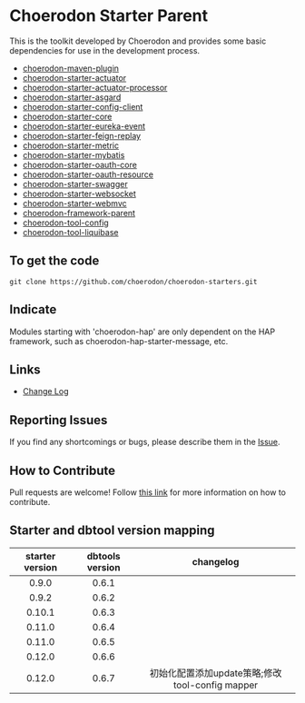 # Choerodon Starter Parent

This is the toolkit developed by Choerodon and provides some basic dependencies for use in the development process. 
* [choerodon-maven-plugin](choerodon-maven-plugin/README_ZH.md)
* [choerodon-starter-actuator](choerodon-starter-actuator/README_ZH.md)
* [choerodon-starter-actuator-processor](choerodon-starter-actuator-processor/README_ZH.md)
* [choerodon-starter-asgard](choerodon-starter-asgard/README_ZH.md)
* [choerodon-starter-config-client](choerodon-starter-config-client/README.md)
* [choerodon-starter-core](choerodon-starter-core/README.md)
* [choerodon-starter-eureka-event](choerodon-starter-eureka-event/README.md)
* [choerodon-starter-feign-replay](choerodon-starter-feign-replay/README.md)
* [choerodon-starter-metric](choerodon-starter-metric/README.md)
* [choerodon-starter-mybatis](choerodon-starter-mybatis/README_ZH.md)
* [choerodon-starter-oauth-core](choerodon-starter-oauth-core/README.md)
* [choerodon-starter-oauth-resource](choerodon-starter-oauth-resource/README.md)
* [choerodon-starter-swagger](choerodon-starter-swagger/README.md)
* [choerodon-starter-websocket](choerodon-starter-websocket/README.md)
* [choerodon-starter-webmvc](choerodon-starter-webmvc/README_ZH.md)
* [choerodon-framework-parent](choerodon-framework-parent/README_ZH.md)
* [choerodon-tool-config](choerodon-tool-config/README.md)
* [choerodon-tool-liquibase](choerodon-tool-liquibase/README_ZH.md)

## To get the code

```
git clone https://github.com/choerodon/choerodon-starters.git
```

## Indicate

Modules starting with 'choerodon-hap' are only dependent on the HAP framework, such as choerodon-hap-starter-message, etc.

## Links

* [Change Log](./CHANGELOG.zh-CN.md)

## Reporting Issues

If you find any shortcomings or bugs, please describe them in the [Issue](https://github.com/choerodon/choerodon/issues/new?template=issue_template.md).
    
## How to Contribute
Pull requests are welcome! Follow [this link](https://github.com/choerodon/choerodon/blob/master/CONTRIBUTING.md) for more information on how to contribute.

## Starter and dbtool version mapping
| starter version | dbtools version|changelog|
|:-----:|:-----:|:-----:|
|0.9.0|0.6.1||
|0.9.2|0.6.2||
|0.10.1|0.6.3||
|0.11.0|0.6.4||
|0.11.0|0.6.5||
|0.12.0|0.6.6||
|0.12.0|0.6.7|初始化配置添加update策略;修改tool-config mapper|

